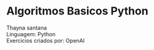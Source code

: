 # Algoritmos Basicos Python
Thayna santana<br>
Linguagem: Python<br>
Exercicios criados por: OpenAI<br>
